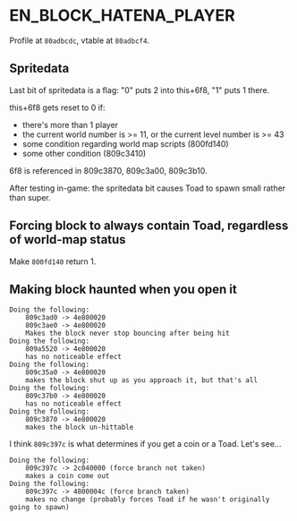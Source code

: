 # EN_BLOCK_HATENA_PLAYER

Profile at `80adbcdc`, vtable at `80adbcf4`.

## Spritedata

Last bit of spritedata is a flag: "0" puts 2 into this+6f8, "1" puts 1 there.

this+6f8 gets reset to 0 if:
* there's more than 1 player
* the current world number is >= 11, or the current level number is >= 43
* some condition regarding world map scripts (800fd140)
* some other condition (809c3410)

6f8 is referenced in 809c3870, 809c3a00, 809c3b10.

After testing in-game: the spritedata bit causes Toad to spawn small rather than super.

## Forcing block to always contain Toad, regardless of world-map status

Make `800fd140` return 1.

## Making block haunted when you open it

    Doing the following:
        809c3ad0 -> 4e800020
        809c3ae0 -> 4e800020
        Makes the block never stop bouncing after being hit
    Doing the following:
        809a5520 -> 4e800020
        has no noticeable effect
    Doing the following:
        809c35a0 -> 4e800020
        makes the block shut up as you approach it, but that's all
    Doing the following:
        809c37b0 -> 4e800020
        has no noticeable effect
    Doing the following:
        809c3870 -> 4e800020
        makes the block un-hittable
    
I think `809c397c` is what determines if you get a coin or a Toad. Let's see...

    Doing the following:
        809c397c -> 2c040000 (force branch not taken)
        makes a coin come out
    Doing the following:
        809c397c -> 4800004c (force branch taken)
        makes no change (probably forces Toad if he wasn't originally going to spawn)
